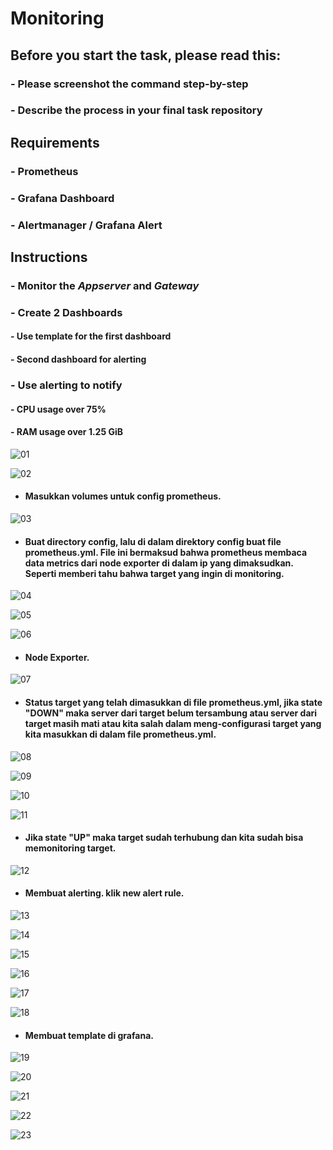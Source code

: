 # Monitoring

## Before you start the task, please read this:
### - Please screenshot the command step-by-step
### - Describe the process in your final task repository

## Requirements
### - Prometheus
### - Grafana Dashboard
### - Alertmanager / Grafana Alert

## Instructions
### - Monitor the *Appserver* and *Gateway*
### - Create 2 Dashboards
  #### - Use template for the first dashboard
  #### - Second dashboard for alerting
### - Use alerting to notify
  #### - CPU usage over 75%
  #### - RAM usage over 1.25 GiB


![01](../assets/monitoring/1.png)

![02](../assets/monitoring/2.png)

* #### Masukkan volumes untuk config prometheus.
![03](../assets/monitoring/3.png)

* #### Buat directory config, lalu di dalam direktory config buat file prometheus.yml. File ini bermaksud bahwa prometheus membaca data metrics dari node exporter di dalam ip yang dimaksudkan. Seperti memberi tahu bahwa target yang ingin di monitoring.
![04](../assets/monitoring/4.png)

![05](../assets/monitoring/5.png)

![06](../assets/monitoring/6.png)

* #### Node Exporter.
![07](../assets/monitoring/7.png)

* #### Status target yang telah dimasukkan di file prometheus.yml, jika state "DOWN" maka server dari target belum tersambung atau server dari target masih mati atau kita salah dalam meng-configurasi target yang kita masukkan di dalam file prometheus.yml. 
![08](../assets/monitoring/8.png)

![09](../assets/monitoring/9.png)

![10](../assets/monitoring/10.png)

![11](../assets/monitoring/11.png)

* #### Jika state "UP" maka target sudah terhubung dan kita sudah bisa memonitoring target.
![12](../assets/monitoring/12.png)

* #### Membuat alerting. klik new alert rule.
![13](../assets/monitoring/13.png)

![14](../assets/monitoring/14.png)

![15](../assets/monitoring/15.png)

![16](../assets/monitoring/16.png)

![17](../assets/monitoring/17.png)

![18](../assets/monitoring/18.png)

* #### Membuat template di grafana.
![19](../assets/monitoring/19.png)

![20](../assets/monitoring/20.png)

![21](../assets/monitoring/21.png)

![22](../assets/monitoring/22.png)

![23](../assets/monitoring/23.png)